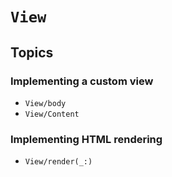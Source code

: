 # ``View``

## Topics

### Implementing a custom view

- ``View/body``
- ``View/Content``

### Implementing HTML rendering

- ``View/render(_:)``

